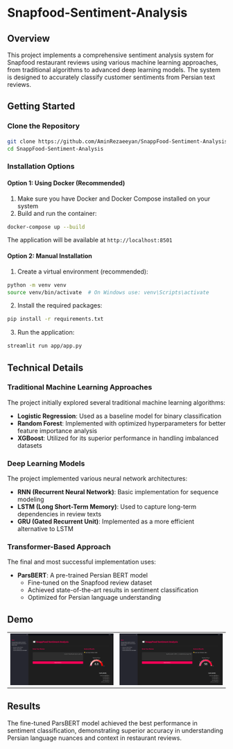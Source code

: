 # Snapfood-Sentiment-Analysis

## Overview
This project implements a comprehensive sentiment analysis system for Snapfood restaurant reviews using various machine learning approaches, from traditional algorithms to advanced deep learning models. The system is designed to accurately classify customer sentiments from Persian text reviews.

## Getting Started

### Clone the Repository
```bash
git clone https://github.com/AminRezaeeyan/SnappFood-Sentiment-Analysis.git
cd SnappFood-Sentiment-Analysis
```

### Installation Options

#### Option 1: Using Docker (Recommended)
1. Make sure you have Docker and Docker Compose installed on your system
2. Build and run the container:
```bash
docker-compose up --build
```
The application will be available at `http://localhost:8501`

#### Option 2: Manual Installation
1. Create a virtual environment (recommended):
```bash
python -m venv venv
source venv/bin/activate  # On Windows use: venv\Scripts\activate
```

2. Install the required packages:
```bash
pip install -r requirements.txt
```

3. Run the application:
```bash
streamlit run app/app.py
```

## Technical Details

### Traditional Machine Learning Approaches
The project initially explored several traditional machine learning algorithms:
- **Logistic Regression**: Used as a baseline model for binary classification
- **Random Forest**: Implemented with optimized hyperparameters for better feature importance analysis
- **XGBoost**: Utilized for its superior performance in handling imbalanced datasets

### Deep Learning Models
The project implemented various neural network architectures:
- **RNN (Recurrent Neural Network)**: Basic implementation for sequence modeling
- **LSTM (Long Short-Term Memory)**: Used to capture long-term dependencies in review texts
- **GRU (Gated Recurrent Unit)**: Implemented as a more efficient alternative to LSTM

### Transformer-Based Approach
The final and most successful implementation uses:
- **ParsBERT**: A pre-trained Persian BERT model
  - Fine-tuned on the Snapfood review dataset
  - Achieved state-of-the-art results in sentiment classification
  - Optimized for Persian language understanding

## Demo
<div align="center">
  <table>
    <tr>
      <td align="center">
        <img src="https://github.com/AminRezaeeyan/SnappFood-Sentiment-Analysis/raw/main/images/1.png" alt="Demo 1" width="400"/>
      </td>
      <td align="center">
        <img src="https://github.com/AminRezaeeyan/SnappFood-Sentiment-Analysis/raw/main/images/2.png" alt="Demo 2" width="400"/>
      </td>
    </tr>
  </table>
</div>

## Results
The fine-tuned ParsBERT model achieved the best performance in sentiment classification, demonstrating superior accuracy in understanding Persian language nuances and context in restaurant reviews.